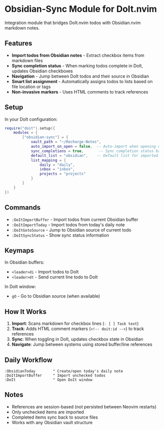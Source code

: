 # Obsidian-Sync Module for DoIt.nvim

Integration module that bridges DoIt.nvim todos with Obsidian.nvim markdown notes.

## Features

- **Import todos from Obsidian notes** - Extract checkbox items from markdown files
- **Sync completion status** - When marking todos complete in DoIt, updates Obsidian checkboxes
- **Navigation** - Jump between DoIt todos and their source in Obsidian
- **Smart list assignment** - Automatically assigns todos to lists based on file location or tags
- **Non-invasive markers** - Uses HTML comments to track references

## Setup

In your DoIt configuration:

```lua
require("doit").setup({
    modules = {
        ["obsidian-sync"] = {
            vault_path = "~/Recharge-Notes",
            auto_import_on_open = false,  -- Auto-import when opening daily notes
            sync_completions = true,       -- Sync completion status back to Obsidian
            default_list = "obsidian",    -- Default list for imported todos
            list_mapping = {
                daily = "daily",
                inbox = "inbox",
                projects = "projects"
            }
        }
    }
})
```

## Commands

- `:DoItImportBuffer` - Import todos from current Obsidian buffer
- `:DoItImportToday` - Import todos from today's daily note
- `:DoItGotoSource` - Jump to Obsidian source of current todo
- `:DoItSyncStatus` - Show sync status information

## Keymaps

In Obsidian buffers:
- `<leader>di` - Import todos to DoIt
- `<leader>dt` - Send current line todo to DoIt

In DoIt window:
- `gO` - Go to Obsidian source (when available)

## How It Works

1. **Import**: Scans markdown for checkbox lines (`- [ ] Task text`)
2. **Track**: Adds HTML comment markers (`<!-- doit:id -->`) to track references
3. **Sync**: When toggling in DoIt, updates checkbox state in Obsidian
4. **Navigate**: Jump between systems using stored buffer/line references

## Daily Workflow

```vim
:ObsidianToday        " Create/open today's daily note
:DoItImportBuffer     " Import unchecked todos
:DoIt                 " Open DoIt window
```

## Notes

- References are session-based (not persisted between Neovim restarts)
- Only unchecked items are imported
- Completed items sync back to source files
- Works with any Obsidian vault structure